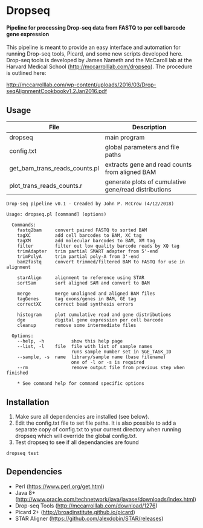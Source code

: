 # Dropseq
#### Pipeline for processing Drop-seq data from FASTQ to per cell barcode gene expression

This pipeline is meant to provide an easy interface and automation for running Drop-seq tools, Picard, and some new scripts developed here. 
Drop-seq tools is developed by James Nameth and the McCaroll lab at the Harvard Medical School (http://mccarrolllab.com/dropseq). 
The procedure is outlined here: 

http://mccarrolllab.com/wp-content/uploads/2016/03/Drop-seqAlignmentCookbookv1.2Jan2016.pdf

Usage
-----

| File | Description |
|------|-------------|
| dropseq | main program |
| config.txt | global parameters and file paths |
| get_bam_trans_reads_counts.pl | extracts gene and read counts from aligned BAM |
| plot_trans_reads_counts.r | generate plots of cumulative gene/read distributions |

```
Drop-seq pipeline v0.1 - Creaded by John P. McCrow (4/12/2018)

Usage: dropseq.pl [command] (options)

  Commands:
    fastq2bam     convert paired FASTQ to sorted BAM
    tagXC         add cell barcodes to BAM, XC tag
    tagXM         add molecular barcodes to BAM, XM tag
    filter        filter out low quality barcode reads by XQ tag
    trimAdapter   trim partial SMART adapter from 5'-end
    trimPolyA     trim partial poly-A from 3'-end
    bam2fastq     convert trimmed/filtered BAM to FASTQ for use in alignment
    
    starAlign     alignment to reference using STAR
    sortSam       sort aligned SAM and convert to BAM
    
    merge         merge unaligned and aligned BAM files
    tagGenes      tag exons/genes in BAM, GE tag
    correctXC     correct bead synthesis errors
    
    histogram     plot cumulative read and gene distributions
    dge           digital gene expression per cell barcode
    cleanup       remove some intermediate files
 
  Options:
    --help, -h          show this help page
    --list, -l    file  file with list of sample names
                        runs sample number set in SGE_TASK_ID
    --sample, -s  name  library/sample name (base filename)
                        one of -l or -s is required
    --rm                remove output file from previous step when finished

    * See command help for command specific options
```

Installation
------------

1. Make sure all dependencies are installed (see below).
2. Edit the config.txt file to set file paths. It is also possible to add a separate copy 
of config.txt to your current directory when running dropseq which will override the global config.txt.
3. Test dropseq to see if all dependancies are found
```
dropseq test
```

Dependencies
------------

* Perl (https://www.perl.org/get.html)
* Java 8+ (http://www.oracle.com/technetwork/java/javase/downloads/index.html)
* Drop-seq Tools (http://mccarrolllab.com/download/1276)
* Picard 2+ (http://broadinstitute.github.io/picard)
* STAR Aligner (https://github.com/alexdobin/STAR/releases)
